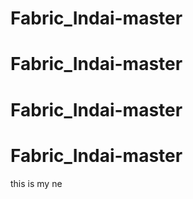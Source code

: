 ﻿# Fabric_Indai-master
# Fabric_Indai-master

# Fabric_Indai-master
# Fabric_Indai-master
this is my ne
